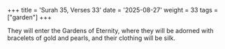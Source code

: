+++
title = 'Surah 35, Verses 33'
date = '2025-08-27'
weight = 33
tags = ["garden"]
+++

They will enter the Gardens of Eternity, where they will be adorned with bracelets of gold and pearls, and their clothing will be silk.
